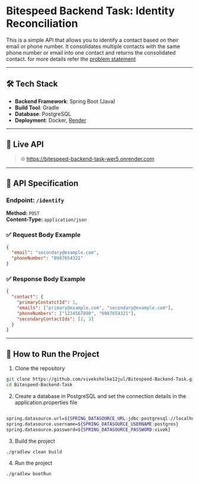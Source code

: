 # Bitespeed Backend Task: Identity Reconciliation

This is a simple API that allows you to identify a contact based on their email or phone number.
It consolidates multiple contacts with the same phone number or email into one contact and returns the consolidated contact.
for more details refer the [problem statement](https://bitespeed.notion.site/Bitespeed-Backend-Task-Identity-Reconciliation-53392ab01fe149fab989422300423199)

---

## 🛠️ Tech Stack

- **Backend Framework**: Spring Boot (Java)
- **Build Tool**: Gradle
- **Database**: PostgreSQL
- **Deployment**: Docker, [Render](https://render.com)

---

## 🚀 Live API

> 🌐 https://bitespeed-backend-task-wer5.onrender.com

---

## 🧪 API Specification

### Endpoint: `/identify`

**Method:** `POST`  
**Content-Type:** `application/json`

### ✅ Request Body Example

```json
{
  "email": "secondary@example.com",
  "phoneNumber": "0987654321"
}
```

### ✅ Response Body Example

```json
{
  "contact": {
    "primaryContatctId": 1,
    "emails": ["primary@example.com", "secondary@example.com"],
    "phoneNumbers": ["1234567890", "0987654321"],
    "secondaryContactIds": [2, 3]
  }
}
```

---

## 🧳 How to Run the Project

1. Clone the repository

```bash
git clone https://github.com/vivekshelke12jul/Bitespeed-Backend-Task.git
cd Bitespeed-Backend-Task
```

2. Create a database in PostgreSQL and set the connection details in the application.properties file

```bash

spring.datasource.url=${SPRING_DATASOURCE_URL:jdbc:postgresql://localhost:5432/identityReconciliationDB}
spring.datasource.username=${SPRING_DATASOURCE_USERNAME:postgres}
spring.datasource.password=${SPRING_DATASOURCE_PASSWORD:vivek}
```

3. Build the project

```bash
./gradlew clean build
```

4. Run the project

```bash
./gradlew bootRun
```

